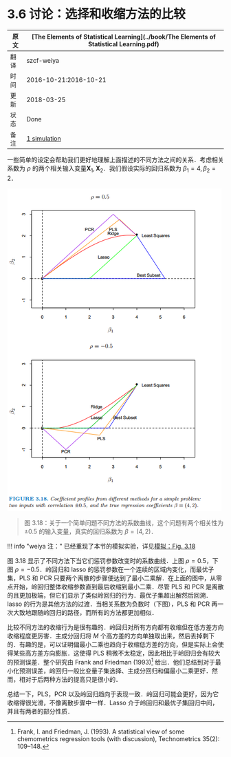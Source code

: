 # 3.6 讨论：选择和收缩方法的比较

| 原文   | [The Elements of Statistical Learning](../book/The Elements of Statistical Learning.pdf) |
| ---- | ---------------------------------------- |
| 翻译   | szcf-weiya                               |
| 时间   | 2016-10-21:2016-10-21                    |
| 更新 | 2018-03-25|
|状态|Done|
|备注| [1 simulation](../notes/linear-reg/sim-3-18/index.html) |



一些简单的设定会帮助我们更好地理解上面描述的不同方法之间的关系．考虑相关系数为 $\rho$ 的两个相关输入变量$\mathbf X_1,\mathbf X_2$．我们假设实际的回归系数为 $\beta_1=4,\beta_2=2$．

![](../img/03/fig3.18.png)

> 图 3.18：关于一个简单问题不同方法的系数曲线，这个问题有两个相关性为 $\pm 0.5$ 的输入变量，真实的回归系数为 $\beta=(4,2)$．

!!! info "weiya 注："
    已经重现了本节的模拟实验，详见[模拟：Fig. 3.18](../notes/linear-reg/sim-3-18/index.html)


图 3.18 显示了不同方法下当它们惩罚参数改变时的系数曲线．上图 $\rho=0.5$，下图 $\rho=-0.5$．岭回归和 lasso 的惩罚参数在一个连续的区域内变化，而最优子集，PLS 和 PCR 只要两个离散的步骤便达到了最小二乘解．在上面的图中，从零点开始，岭回归整体收缩参数直到最后收缩到最小二乘．尽管 PLS 和 PCR 是离散的且更加极端，但它们显示了类似岭回归的行为．最优子集超出解然后回溯．lasso 的行为是其他方法的过渡．当相关系数为负数时（下图），PLS 和 PCR 再一次大致地跟随岭回归的路径，而所有的方法都更加相似．

比较不同方法的收缩行为是很有趣的．岭回归对所有方向都有收缩但在低方差方向收缩程度更厉害．主成分回归将 $M$ 个高方差的方向单独取出来，然后丢掉剩下的．有趣的是，可以证明偏最小二乘也趋向于收缩低方差的方向，但是实际上会使得某些高方差方向膨胀．这使得 PLS 稍微不太稳定，因此相比于岭回归会有较大的预测误差．整个研究由 Frank and Friedman (1993)[^1] 给出．他们总结到对于最小化预测误差，岭回归一般比变量子集选择、主成分回归和偏最小二乘更好．然而，相对于后两种方法的提高只是很小的．

总结一下，PLS，PCR 以及岭回归趋向于表现一致．岭回归可能会更好，因为它收缩得很光滑，不像离散步骤中一样．Lasso 介于岭回归和最优子集回归中间，并且有两者的部分性质．


[^1]: Frank, I. and Friedman, J. (1993). A statistical view of some chemometrics regression tools (with discussion), Technometrics 35(2): 109–148.